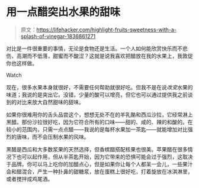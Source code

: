 # 用一点醋突出水果的甜味

> 原文：<https://lifehacker.com/highlight-fruits-sweetness-with-a-splash-of-vinegar-1836861271>

对比是一件很重要的事情，无论是食物还是生活。一个人如何能欣赏快乐而不悲伤，高潮而不低落，甜蜜而不酸涩？这就是说我喜欢把醋放在我的水果上，我敦促你也这样做。

Watch

现在，很多水果本身就很好，不需要任何帮助就很好吃。但我不是在说*改变*水果的味道；我说的是突出它。没错，少量的酸可以增亮，但它也可以通过提供我之前谈到的对比来放大自然甜味的甜味。

如果你很难用你的舌头品尝这个，想想无处不在的羊乳酪和西瓜沙拉，它经常淋上黑醋。那份沙拉很好吃，因为它符合所有的口味——甜的、咸的、辣的和酸的。在较小的范围内，只需一点点醋——我说的是每杯水果加一茶匙——就能增加对比强烈的唐味，而不会压制水果的风味。

黑醋是西瓜和大多数浆果的天然选择，但香槟醋搭配核果也很美。苹果醋在很多情况下也可以起作用，但从半茶匙开始，因为它带来的恐惧可能会过于强烈，这取决于品牌。你可以马上吃你的加醋点心，但是如果你让每个人都呆一会儿，一些果汁会和醋混合，产生一种扑鼻的甜糖浆，放在蛋糕上很好吃，打着旋放在冰淇淋里，或者搅拌成鸡尾酒。